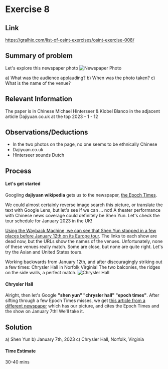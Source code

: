 # Exercise 8

## Link
https://gralhix.com/list-of-osint-exercises/osint-exercise-008/

## Summary of problem

Let's explore this newspaper photo
![Newspaper Photo](https://gralhix.com/wp-content/uploads/2023/08/osintexercise008.webp)

a) What was the audience applauding?
b) When was the photo taken?
c) What is the name of the venue?


## Relevant Information
The paper is in Chinese
Michael Hinterseer & Kiobel Blanco in the adjacent article
Dajiyuan.co.uk at the top
2023 - 1 - 12

## Observations/Deductions
- In the two photos on the page, no one seems to be ethnically Chinese
- Dajiyuan.co.uk
- Hinterseer sounds Dutch

## Process

#### Let's get started

Googling **dajiyuan wikipedia** gets us to the newspaper, [the Epoch Times](https://en.wikipedia.org/wiki/The_Epoch_Times).

We could almost certainly reverse image search this picture, or translate the text with Google Lens, but let's see if we can ... not! A theater performance with Chinese news coverage could definitely be Shen Yun. Let's check the tour schedule for January 2023 in the UK! 

[Using the Wayback Machine, we can see that Shen Yun stopped in a few places before January 12th on its Europe tour](https://web.archive.org/web/20221205012513/https://www.shenyun.com/tickets?lang=en-us). The links to each show are dead now, but the URLs show the names of the venues. Unfortunately, none of these venues really match. Some are close, but none are quite right. Let's try the Asian and United States tours. 

Working backwards from January 12th, and after discouragingly striking out a few times: Chrysler Hall in Norfolk Virginia! The two balconies, the ridges on the side walls, a perfect match.
![Chrysler Hall](https://www.sevenvenues.com/assets/img/Chrysler-Hall-Interior-from-stage.jpg)

#### Chrysler Hall
Alright, then let's Google **"shen yun" "chrysler hall" "epoch times"**. After sifting through a few Epoch Times misses, we get [this article from a different newspaper](https://en.minghui.org/html/articles/2023/1/13/206159.html) which has our picture, and cites the Epoch Times and the show on January 7th! We'll take it.


## Solution

a) Shen Yun
b) January 7th, 2023
c) Chrysler Hall, Norfolk, Virginia

#### Time Estimate
30-40 mins